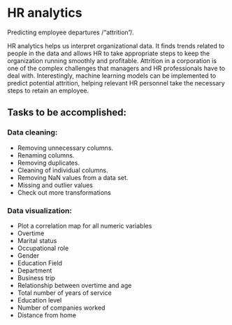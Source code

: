 # HR analytics

Predicting employee departures /“attrition”/.

HR analytics helps us interpret organizational data. It finds trends related to people in the data and allows HR to take appropriate steps to keep the organization running smoothly and profitable. Attrition in a corporation is one of the complex challenges that managers and HR professionals have to deal with.
Interestingly, machine learning models can be implemented to predict potential attrition, helping relevant HR personnel take the necessary steps to retain an employee.

## Tasks to be accomplished:

### Data cleaning:
- Removing unnecessary columns.
- Renaming columns.
- Removing duplicates.
- Cleaning of individual columns.
- Removing NaN values from a data set.
- Missing and outlier values
- Check out more transformations

### Data visualization:
- Plot a correlation map for all numeric variables
- Overtime
- Marital status
- Occupational role
- Gender
- Education Field
- Department
- Business trip
- Relationship between overtime and age
- Total number of years of service
- Education level
- Number of companies worked
- Distance from home
